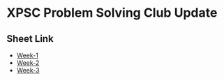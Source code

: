 # XPSC Problem Solving Club Update


## Sheet Link
* [Week-1](https://docs.google.com/spreadsheets/d/1YBGTRfG4j14N2gmrTXig-w0k7Gg472MwLq8cuB870Gk/edit?usp=sharing)
* [Week-2](https://docs.google.com/spreadsheets/d/1uQquFKE80-2Pbr-Mjo5wJ56w9xbK_XbCxBqufGTBN-4/edit?usp=sharing)
* [Week-3](https://docs.google.com/spreadsheets/d/1iC31EK2a_-8bGmIU20JVkUoWBulmGumZdF08cleBcKE/edit?usp=sharing)
